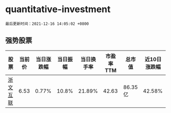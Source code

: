 # quantitative-investment

`最后更新时间：2021-12-16 14:05:02 +0800`

## 强势股票

|股票|当前价|当日涨跌幅|当日振幅|当日换手率|市盈率TTM|总市值|近10日涨跌幅|
|----|----|----|----|----|----|----|----|
|[浙文互联](https://xueqiu.com/S/SH600986)|6.53|0.77%|10.8%|21.89%|42.63|86.35亿|42.58%|
